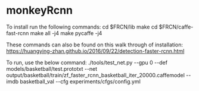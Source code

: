 # monkeyRcnn
To install run the following commands:
cd $FRCN/lib
make
cd $FRCN/caffe-fast-rcnn
make all -j4
make pycaffe -j4

These commands can also be found on this walk through of installation: https://huangying-zhan.github.io/2016/09/22/detection-faster-rcnn.html

To run, use the below command:
./tools/test_net.py --gpu 0 --def models/basketball/test.prototxt --net output/basketball/train/zf_faster_rcnn_basketball_iter_20000.caffemodel --imdb basketball_val --cfg experiments/cfgs/config.yml
